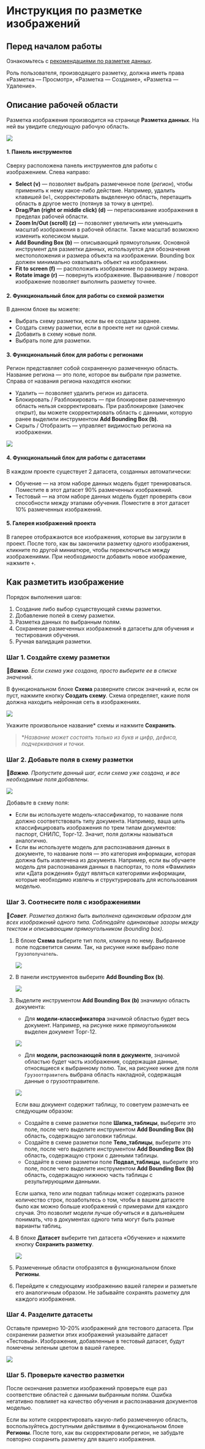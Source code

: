 # Инструкция по разметке изображений

## Перед началом работы
Ознакомьтесь с [рекомендациями по разметке данных](https://github.com/PrimoRPA/Docs.Rus/blob/1299-%D0%BD%D0%B0%D0%BF%D0%B8%D1%81%D0%B0%D1%82%D1%8C-%D0%B4%D0%BE%D0%BA%D1%83%D0%BC%D0%B5%D0%BD%D1%82-%D0%BF%D0%BE-primoai/primo-ai/other/datalabeling-requirements.md).

Роль пользователя, производящего разметку, должна иметь права «Разметка — Просмотр», «Разметка — Создание», «Разметка — Удаление».

## Описание рабочей области

Разметка изображения производится на странице **Разметка данных**. На ней вы увидите следующую рабочую область.

![](<../../../../.gitbook/assets1/primo-ai/user-guide/labeling-workspace.png>)

#### 1. Панель инструментов

Сверху расположена панель инструментов для работы с изображением. Слева направо:
* **Select (v)** — позволяет выбрать размеченное поле (*регион*), чтобы применить к нему какое-либо действие. Например, удалить клавишей `Del`, скорректировать выделенную область, перетащить область в другое место (потянув за точку в центре). 
* **Drag/Pan (right or middle click) (d)** — перетаскивание изображения в пределах рабочей области.
* **Zoom In/Out (scroll)  (z)** — позволяет увеличить или уменьшить масштаб изображения в рабочей области. Также масштаб возможно изменить колесиком мыши.
* **Add Bounding Box (b)** — описывающий прямоугольник. Основной инструмент для разметки данных, используется для обозначения местоположения и размера объекта на изображении. Bounding box должен минимально охватывать объект на изображении.
* **Fit to screen (f)** — расположить изображение по размеру экрана.
* **Rotate image (r)** — повернуть изображение. Выравнивание / поворот изображение позволяет выполнить разметку точнее.

#### 2. Функциональный блок для работы со схемой разметки
В данном блоке вы можете:
* Выбрать схему разметки, если вы ее создали заранее.
* Создать схему разметки, если в проекте нет ни одной схемы.
* Добавить в схему новые поля.
* Выбрать поле для разметки.

#### 3. Функциональный блок для работы с регионами

Регион представляет собой сохраненную размеченную область. Название региона — это поле, которое вы выбрали при разметке. Справа от названия региона находятся кнопки:
* Удалить — позволяет удалить регион из датасета.
* Блокировать / Разблокировать — при блокировке размеченную область нельзя скорректировать. При разблокировке (замочек открыт), вы можете скорректировать область с данными, которую ранее выделили инструментом **Add Bounding Box (b)**.
* Скрыть / Отобразить — управляет видимостью региона на изображении.

![](<../../../../.gitbook/assets1/primo-ai/user-guide/regions-labeling.png>)


#### 4. Функциональный блок для работы с датасетами

В каждом проекте существует 2 датасета, созданных автоматически:
* Обучение — на этом наборе данных модель будет тренироваться. Поместите в этот датасет 90% размеченных изображений.
* Тестовый — на этом наборе данных модель будет проверять свои способности между этапами обучения. Поместите в этот датасет 10% размеченных изображений.

#### 5. Галерея изображений проекта

В галерее отображаются все изображения, которые вы загрузили в проект. После того, как вы закончили разметку одного изображения, кликните по другой миниатюре, чтобы переключиться между изображениями. При необходимости добавить новое изображение, нажмите `+`. 


## Как разметить изображение

Порядок выполнения шагов:
1. Создание либо выбор существующей схемы разметки.
2. Добавление полей в схему разметки.
3. Разметка данных по выбранным полям.
4. Сохранение размеченных изображений в датасеты для обучения и тестирования обучения. 
5. Ручная валидация разметки.


### Шаг 1. Создайте схему разметки

:large_orange_diamond:***Важно**. Если схема уже создана, просто выберите ее в списке значений*.

В функциональном блоке **Схема** разверните список значений и, если он пуст, нажмите кнопку **Создать схему**. Схема определяет, какие поля должна находить нейронная сеть в изображениях. 

![](<../../../../.gitbook/assets1/primo-ai/classifier-5.png>)

Укажите произвольное название\* схемы и нажмите **Сохранить**. 

> \**Название может состоять только из букв и цифр, дефиса, подчеркивания и точки.*

### Шаг 2. Добавьте поля в схему разметки
:large_orange_diamond:***Важно**. Пропустите данный шаг, если схема уже создана, и все необходимые поля добавлены*.

![](<../../../../.gitbook/assets1/primo-ai/user-guide/block-scheme-addfield.png>)

Добавьте в схему поля: 
* Если вы используете модель-классификатор, то название поля должно соответствовать типу документа. Например, ваша цель классифицировать изображения по трем типам документов: паспорт, СНИЛС, Торг-12. Значит, поля должны называться аналогично.
* Если вы используете модель для распознавания данных в документе, то название поля — это категория информации, которая должна быть извлечена из документа. Например, если вы обучаете модель для распознавания данных в паспортах, то поля «Фамилия» или «Дата рождения» будут являться категориями информации, которые необходимо извлечь и структурировать для использования моделью. 


### Шаг 3. Соотнесите поля с изображениями

:large_blue_diamond:***Совет**. Разметка должна быть выполнена одинаковым образом для всех изображений одного типа. Соблюдайте одинаковые зазоры между текстом и описывающим прямоугольником (bounding box).*

1. В блоке **Схема** выберите тип поля, кликнув по нему. Выбранное поле подсветится синим. Так, на рисунке ниже выбрано поле `Грузополучатель`.

   ![](<../../../../.gitbook/assets1/primo-ai/user-guide/field-choosed.png>)

1. В панели инструментов выберите **Add Bounding Box (b)**.

   ![](<../../../../.gitbook/assets1/primo-ai/classifier-bounding-box.png>)

1. Выделите инструментом **Add Bounding Box (b)** значимую область документа:
   * Для **модели-классификатора** значимой областью будет весь документ. Например, на рисунке ниже прямоугольником выделен документ Торг-12.

   ![](<../../../../.gitbook/assets1/primo-ai/classifier-9.png>)

   * Для **модели, распознающей поля в документе**, значимой областью будет часть изображения, содержащая данные, относящиеся к выбранному полю. Так, на рисунке ниже для поля `Грузоотправитель` выбрана область накладной, содержащая данные о грузоотправителе.

   ![](<../../../../.gitbook/assets1/primo-ai/user-guide/labeling-shipper-field.png>)

   Если ваш документ содержит таблицу, то советуем размечать ее следующим образом:
   * Создайте в схеме разметки поле **Шапка_таблицы**, выберите это поле, после чего выделите инструментом **Add Bounding Box (b)** область, содержащую заголовки таблицы.
   * Создайте в схеме разметки поле **Тело_таблицы**, выберите это поле, после чего выделите инструментом **Add Bounding Box (b)** область, содержащую строки с данными таблицы. 
   * Создайте в схеме разметки поле **Подвал_таблицы**, выберите это поле, после чего выделите инструментом **Add Bounding Box (b)** область, содержащую нижнюю часть таблицы с результирующими данными.

   Если шапка, тело или подвал таблицы может содержать разное количество строк, позаботьтесь о том, чтобы в вашем датасете было как можно больше изображений с примерами для каждого случая. Это позволит модели лучше обучиться и в дальнейшем понимать, что в документах одного типа могут быть разные варианты таблиц.

1. В блоке **Датасет** выберите тип датасета «Обучение» и нажмите кнопку **Сохранить разметку**.

   ![](<../../../../.gitbook/assets1/primo-ai/classifier-9-2.png>)

1. Размеченные области отобразятся в функциональном блоке **Регионы**.

1. Перейдите к следующему изображению вашей галереи и разметьте его аналогичным образом. Не забывайте сохранять разметку для каждого изображения.


### Шаг 4. Разделите датасеты

Оставьте примерно 10-20% изображений для тестового датасета. При сохранении разметки этих изображений указывайте датасет «Тестовый». Изображения, добавленные в тестовый датасет, будут помечены зеленым цветом в вашей галерее.

![](<../../../../.gitbook/assets1/primo-ai/classifier-test-dataset.png>)


### Шаг 5. Проверьте качество разметки

После окончания разметки изображений проверьте еще раз соответствие областей с данными выбранным полям. Ошибка негативно повлияет на качество обучения и распознавания документов моделью.

Если вы хотите скорректировать какую-либо размеченную область, воспользуйтесь доступными действиями в функциональном блоке **Регионы**. После того, как вы скорректировали регион, не забудьте повторно сохранить разметку для вашего изображения.


